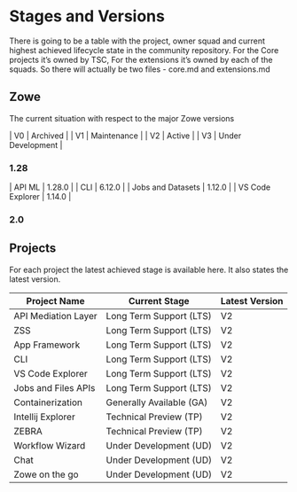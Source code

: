 # Stages and Versions

There is going to be a table with the project, owner squad and current highest achieved lifecycle state in the community repository. For the Core projects it’s owned by TSC, For the extensions it’s owned by each of the squads. So there will actually be two files - core.md and extensions.md

## Zowe

The current situation with respect to the major Zowe versions

| V0 | Archived          |
| V1 | Maintenance       |
| V2 | Active            |
| V3 | Under Development |

### 1.28

| API ML | 1.28.0 |
| CLI   | 6.12.0 |
| Jobs and Datasets | 1.12.0 |
| VS Code Explorer | 1.14.0 | 

### 2.0

## Projects

For each project the latest achieved stage is available here. It also states the latest version. 

| Project Name        | Current Stage           | Latest Version |
|---------------------|-------------------------|----------------|
| API Mediation Layer | Long Term Support (LTS)  | V2            |
| ZSS                 | Long Term Support (LTS)  | V2            |
| App Framework       | Long Term Support (LTS)  | V2            |
| CLI                 | Long Term Support (LTS)  | V2            |
| VS Code Explorer    | Long Term Support (LTS)  | V2            |
| Jobs and Files APIs | Long Term Support (LTS)  | V2            |
| Containerization    | Generally Available (GA) | V2            |
| Intellij Explorer   | Technical Preview (TP)   | V2            |
| ZEBRA               | Technical Preview (TP)   | V2            |
| Workflow Wizard     | Under Development (UD)   | V2            |
| Chat                | Under Development (UD)   | V2            |
| Zowe on the go      | Under Development (UD)   | V2            |
